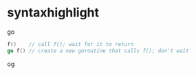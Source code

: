 # syntaxhighlight

go
```go
f()    // call f(); wait for it to return
go f() // create a new goroutine that calls f(); don't wait
```
og
